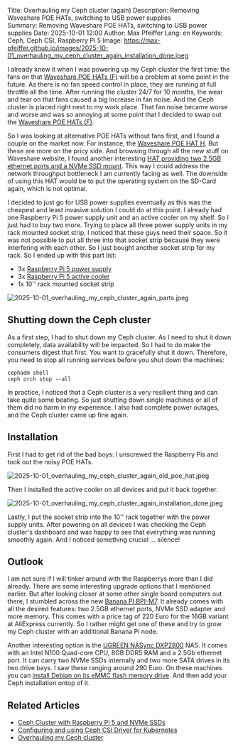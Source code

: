 Title: Overhauling my Ceph cluster (again)
Description: Removing Waveshare POE HATs, switching to USB power supplies    
Summary: Removing Waveshare POE HATs, switching to USB power supplies
Date: 2025-10-01 12:00
Author: Max Pfeiffer
Lang: en
Keywords: Ceph, Ceph CSI, Raspberry Pi 5
Image: https://max-pfeiffer.github.io/images/2025-10-01_overhauling_my_ceph_cluster_again_installation_done.jpeg

I already knew it when I was powering up my Ceph cluster the first time: the fans on that 
[Waveshare POE HATs (F)](https://www.waveshare.com/poe-hat-f.htm) will be a problem at some point in the future.
As there is no fan speed control in place, they are running at full throttle all the time. After running the cluster
24/7 for 10 months, the wear and tear on that fans caused a big increase in fan noise. And the Ceph cluster is placed
right next to my work place. That fan noise became worse and worse and was so annoying at some point that I decided to 
swap out the [Waveshare POE HATs (F)](https://www.waveshare.com/poe-hat-f.htm).

So I was looking at alternative POE HATs without fans first, and I found a couple on the market now. For instance, the
[Waveshare POE HAT H](https://www.waveshare.com/product/raspberry-pi/hats/interface-power/poe-hat-h.htm). But these 
are more on the pricy side. And browsing through all the new stuff on Waveshare website, I found another interesting
[HAT providing two 2.5GB ethernet ports and a NVMe SSD mount](https://www.waveshare.com/product/raspberry-pi/hats/interface-power/pcie-to-m.2-usb-eth-hat-plus.htm).
This way I could address the network throughput bottleneck I am currently facing as well. The downside of using this 
HAT would be to put the operating system on the SD-Card again, which is not optimal.

I decided to just go for USB power supplies eventually as this was the cheapest and least invasive solution I could do
at this point. I already had one Raspberry Pi 5 power supply unit and an active cooler on my shelf. So I just 
had to buy two more. Trying to place all three power supply units in my rack mounted socket strip, I noticed that these
guys need their space. So it was not possible to put all three into that socket strip because they were interfering
with each other. So I just bought another socket strip for my rack. So I ended up with this part list:

* 3x [Raspberry Pi 5 power supply](https://www.raspberrypi.com/products/27w-power-supply/)
* 3x [Raspberry Pi 5 active cooler](https://www.raspberrypi.com/products/active-cooler/)
* 1x 10'' rack mounted socket strip

![2025-10-01_overhauling_my_ceph_cluster_again_parts.jpeg]({static}/images/2025-10-01_overhauling_my_ceph_cluster_again_parts.jpeg)

## Shutting down the Ceph cluster
As a first step, I had to shut down my Ceph cluster. As I need to shut it down completely, data availability will be 
impacted. So I had to do make the consumers digest that first. You want to gracefully shut it down. Therefore, you need
to stop all running services before you shut down the machines:
```shell
cephadm shell
ceph orch stop --all
```
In practice, I noticed that a Ceph cluster is a very resilient thing and can take quite some beating. So just shutting
down single machines or all of them did no harm in my experience. I also had complete power outages, and the Ceph
cluster came up fine again.


## Installation
First I had to get rid of the bad boys: I unscrewed the Raspberry Pis and took out the noisy POE HATs.

![2025-10-01_overhauling_my_ceph_cluster_again_old_poe_hat.jpeg]({static}/images/2025-10-01_overhauling_my_ceph_cluster_again_old_poe_hat.jpeg)

Then I installed the active cooler on all devices and put it back together. 

![2025-10-01_overhauling_my_ceph_cluster_again_installation_done.jpeg]({static}/images/2025-10-01_overhauling_my_ceph_cluster_again_installation_done.jpeg)

Lastly, I put the socket strip into the 10'' rack together with the power supply units. After powering on all devices
I was checking the Ceph cluster's dashboard and was happy to see that everything was running smoothly again.
And I noticed something crucial ... silence!

## Outlook
I am not sure if I will tinker around with the Raspberrys more than I did already. There are some interesting upgrade
options that I mentioned earlier. But after looking closer at some other single board computers out there, I stumbled 
across the new [Banana PI BPI-M7](https://www.banana-pi.org/en/banana-pi-sbcs/169.html). It already comes with all 
the desired features: two 2.5GB ethernet ports, NVMe SSD adapter and more memory.
This comes with a price tag of 220 Euro for the 16GB variant at AliExpress currently. So I rather might get one of these
and try to grow my Ceph cluster with an additional Banana Pi node.

Another interesting option is the [UGREEN NASync DXP2800](https://nas-eu.ugreen.com/products/ugreen-nasync-dxp2800-nas-storage)
NAS. It comes with an Intel N100 Quad-core CPU, 8GB DDR5 RAM and a 2.5Gb ethernet port. It can carry two NVMe SSDs
internally and two more SATA drives in its two drive bays. I saw these ranging around 290 Euro. On these machines you
can [install Debian on its eMMC flash memory drive](https://wiki.debian.org/InstallingDebianOn/Ugreen). And then add
your Ceph installation ontop of it.

## Related Articles

* [Ceph Cluster with Raspberry Pi 5 and NVMe SSDs]({filename}/2024-12-26_ceph_cluster_with_raspberry_pi_5.md) 
* [Configuring and using Ceph CSI Driver for Kubernetes]({filename}/2025-03-16_ceph_csi_driver.md)
* [Overhauling my Ceph cluster]({filename}/2025-05-10_overhauling_my_ceph_cluster.md)
